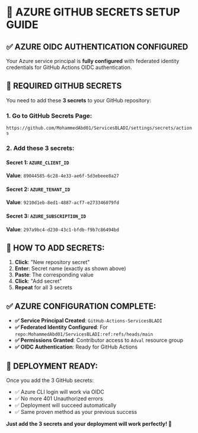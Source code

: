 # 🔑 AZURE GITHUB SECRETS SETUP GUIDE

## ✅ AZURE OIDC AUTHENTICATION CONFIGURED

Your Azure service principal is **fully configured** with federated identity credentials for GitHub Actions OIDC authentication.

## 🚨 REQUIRED GITHUB SECRETS

You need to add these **3 secrets** to your GitHub repository:

### 1. Go to GitHub Secrets Page:
`https://github.com/MohammedAbd01/ServicesBLADI/settings/secrets/actions`

### 2. Add these 3 secrets:

#### Secret 1: `AZURE_CLIENT_ID`
**Value**: `89044585-6c28-4e33-ae6f-5d3ebeee8a27`

#### Secret 2: `AZURE_TENANT_ID`
**Value**: `9210d1eb-8ed1-4887-acf7-e273346079fd`

#### Secret 3: `AZURE_SUBSCRIPTION_ID`
**Value**: `297a9bc4-d230-43c1-bfdb-f9b7c86494bd`

## 🔐 HOW TO ADD SECRETS:

1. **Click**: "New repository secret"
2. **Enter**: Secret name (exactly as shown above)
3. **Paste**: The corresponding value
4. **Click**: "Add secret"
5. **Repeat** for all 3 secrets

## ✅ AZURE CONFIGURATION COMPLETE:

- **✅ Service Principal Created**: `GitHub-Actions-ServicesBLADI`
- **✅ Federated Identity Configured**: For `repo:MohammedAbd01/ServicesBLADI:ref:refs/heads/main`
- **✅ Permissions Granted**: Contributor access to `Adval` resource group
- **✅ OIDC Authentication**: Ready for GitHub Actions

## 🚀 DEPLOYMENT READY:

Once you add the 3 GitHub secrets:
- ✅ Azure CLI login will work via OIDC
- ✅ No more 401 Unauthorized errors
- ✅ Deployment will succeed automatically
- ✅ Same proven method as your previous success

**Just add the 3 secrets and your deployment will work perfectly! 🎯**
